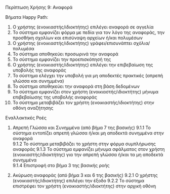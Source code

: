 Περίπτωση Χρήσης 9: Αναφορά

Βήματα Happy Path:
1.  Ο χρήστης (ενοικιαστής/ιδιοκτήτης) επιλέγει αναφορά σε αγγελία
2.  Το σύστημα εμφανίζει φόρμα με πεδία για τον λόγο της αναφοράς, την προσθήκη σχολίων και επισύναψη αρχείων ή/και πολυμέσων
3.  Ο χρήστης (ενοικιαστής/ιδιοκτήτης) γράφει/επισυνάπτει σχόλια/πολυμέσα
4.  Το σύστημα αποθηκεύει προσωρινά την αναφορά
5.  Το σύστημα εμφανίζει την προεπισκόπησή της     
6.  Ο χρήστης (ενοικιαστής/ιδιοκτήτης) επιλέγει την επιβεβαίωση της υποβολής της αναφοράς
7.  Το σύστημα ελέγχει την υποβολή για μη αποδεκτές πρακτικές (απρεπή γλώσσα και συνημμένα)
8.  Το σύστημα αποθηκεύει την αναφορά στη βάση δεδομένων
9.  Το σύστημα εμφανίζει στον χρήστη (ενοικιαστής/ιδιοκτήτης) μήνυμα επιβεβαίωσης της υποβολής αναφοράς 
10. Το σύστημα μεταβιβάζει τον χρήστη (ενοικιαστής/ιδιοκτήτης) στην οθόνη αναζήτησης 

Εναλλακτικές Ροές
1. Απρεπή Γλώσσα και Συνημμένα (από βήμα 7 της βασικής)
9.1.1 Το σύστημα εντοπίζει απρεπή γλώσσα ή/και μη αποδεκτά συνημμένα στην αναφορά  
9.1.2 Το σύστημα μεταβιβάζει το χρήστη στην φόρμα συμπλήρωσης αναφοράς
9.1.3 Το σύστημα εμφανίζει μήνυμα σφάλματος στον χρήστη (ενοικιαστής/ιδιοκτήτης) για την απρεπή γλώσσα ή/και τα μη αποδεκτά συνημμένα   
9.1.4 Επιστροφή στο βήμα 3 της βασικής ροής 

2. Ακύρωση αναφοράς (από βήμα 3 και 6 της βασικής)
9.2.1 Ο χρήστης (ενοικιαστής/ιδιοκτήτης) επιλέγει την έξοδο
9.2.2 Το σύστημα επιστρέφει τον χρήστη (ενοικιαστής/ιδιοκτήτης) στην αρχική οθόνη
